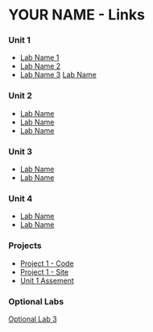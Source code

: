 # YOUR NAME - Links

### Unit 1

- [Lab Name 1](link-to-lab)
- [Lab Name 2](link-to-lab)
- [Lab Name 3](link-to-lab)
  <!-- Yes, you can use html tags in markdown! -->
  <a href="link-to-lab">Lab Name</a>

### Unit 2

- [Lab Name](link-to-lab)
- [Lab Name](link-to-lab)
- [Lab Name](link-to-lab)

### Unit 3

- [Lab Name](link-to-lab)
- [Lab Name](link-to-lab)

### Unit 4

- [Lab Name](link-to-lab)
- [Lab Name](link-to-lab)

### Projects

- [Project 1 - Code](link)
- [Project 1 - Site](deployed-link)
- [Unit 1 Assement](link)

### Optional Labs

<a href="link-to-optional-lab">Optional Lab 3</a>
